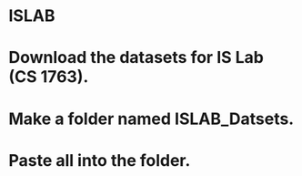 # ISLAB
# Download the datasets for IS Lab (CS 1763).
# Make a folder named ISLAB_Datsets. 
# Paste all into the folder.
